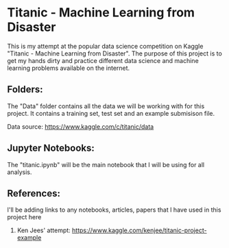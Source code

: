 # Titanic - Machine Learning from Disaster

This is my attempt at the popular data science competition on Kaggle "Titanic - Machine Learning from Disaster". The purpose of this project is to get my hands dirty and practice different data science and machine learning problems available on the internet.

## Folders:

The "Data" folder contains all the data we will be working with for this project. It contains a training set, test set and an example submisison file.

Data source: https://www.kaggle.com/c/titanic/data

## Jupyter Notebooks:

The "titanic.ipynb" will be the main notebook that I will be using for all analysis.

## References:

I'll be adding links to any notebooks, articles, papers that I have used in this project here

1. Ken Jees' attempt: https://www.kaggle.com/kenjee/titanic-project-example